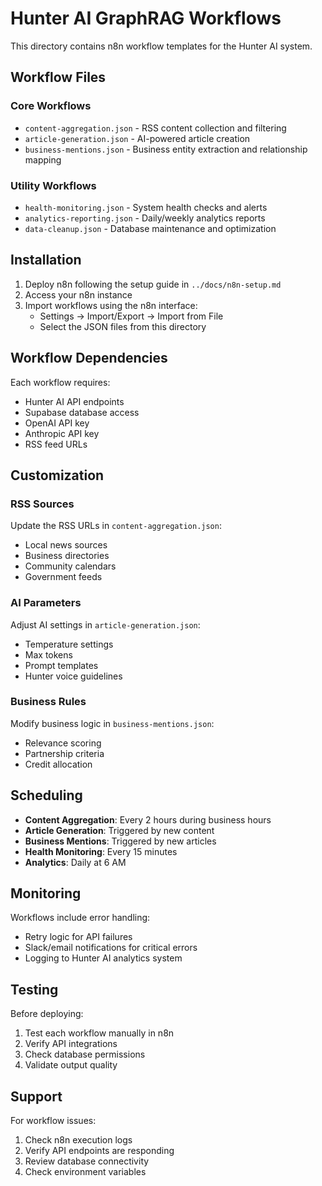 # Hunter AI GraphRAG Workflows

This directory contains n8n workflow templates for the Hunter AI system.

## Workflow Files

### Core Workflows
- `content-aggregation.json` - RSS content collection and filtering
- `article-generation.json` - AI-powered article creation
- `business-mentions.json` - Business entity extraction and relationship mapping

### Utility Workflows
- `health-monitoring.json` - System health checks and alerts
- `analytics-reporting.json` - Daily/weekly analytics reports
- `data-cleanup.json` - Database maintenance and optimization

## Installation

1. Deploy n8n following the setup guide in `../docs/n8n-setup.md`
2. Access your n8n instance
3. Import workflows using the n8n interface:
   - Settings → Import/Export → Import from File
   - Select the JSON files from this directory

## Workflow Dependencies

Each workflow requires:
- Hunter AI API endpoints
- Supabase database access
- OpenAI API key
- Anthropic API key
- RSS feed URLs

## Customization

### RSS Sources
Update the RSS URLs in `content-aggregation.json`:
- Local news sources
- Business directories
- Community calendars
- Government feeds

### AI Parameters
Adjust AI settings in `article-generation.json`:
- Temperature settings
- Max tokens
- Prompt templates
- Hunter voice guidelines

### Business Rules
Modify business logic in `business-mentions.json`:
- Relevance scoring
- Partnership criteria
- Credit allocation

## Scheduling

- **Content Aggregation**: Every 2 hours during business hours
- **Article Generation**: Triggered by new content
- **Business Mentions**: Triggered by new articles
- **Health Monitoring**: Every 15 minutes
- **Analytics**: Daily at 6 AM

## Monitoring

Workflows include error handling:
- Retry logic for API failures
- Slack/email notifications for critical errors
- Logging to Hunter AI analytics system

## Testing

Before deploying:
1. Test each workflow manually in n8n
2. Verify API integrations
3. Check database permissions
4. Validate output quality

## Support

For workflow issues:
1. Check n8n execution logs
2. Verify API endpoints are responding
3. Review database connectivity
4. Check environment variables